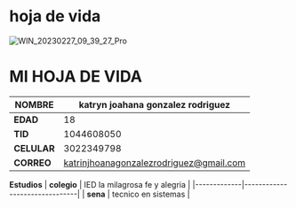 # hoja de vida

![WIN_20230227_09_39_27_Pro](https://user-images.githubusercontent.com/126477273/221593804-cbcc381e-b937-47c5-9c78-79e9d89cdd0a.jpg)

# MI HOJA DE VIDA 
| **NOMBRE** | katryn joahana gonzalez rodriguez           |
|------------|---------------------------------------------|
| **EDAD**   |    18                                       |
| **TID**    | 1044608050                                  |
| **CELULAR**| 3022349798                                  |
| **CORREO** | katrinjhoanagonzalezrodriguez@gmail.com    |


**Estudios**
| **colegio** | IED la milagrosa fe y alegria |
|-------------|-------------------------------|
| **sena**    |  tecnico en sistemas          |
